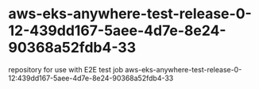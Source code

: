 # aws-eks-anywhere-test-release-0-12-439dd167-5aee-4d7e-8e24-90368a52fdb4-33
repository for use with E2E test job aws-eks-anywhere-test-release-0-12:439dd167-5aee-4d7e-8e24-90368a52fdb4-33
